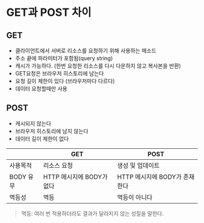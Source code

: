 # GET과 POST 차이

## GET

- 클라이언트에서 서버로 리소스를 요청하기 위해 사용하는 메소드
- 주소 끝에 파라미터가 포함됨(query string)
- 캐시가 가능하다. (한번 요청한 리소스를 다시 다운하지 않고 복사본을 반환)
- GET요청은 브라우저 히스토리에 남는다
- 요청 길이 제한이 있다 (브라우저마다 다르다)
- 데이터 요청할때만 사용

## POST

- 캐시되지 않는다
- 브라우저 히스토리에 남지 않는다
- 데이터 길이 제한이 없다



|           | GET                       | POST                          |
| --------- | ------------------------- | ----------------------------- |
| 사용목적  | 리소스 요청               | 생성 및 업데이트              |
| BODY 유무 | HTTP 메시지에 BODY가 없다 | HTTP 메시지에 BODY가 존재한다 |
| 멱등성    | 멱등                      | 멱등이 아니다                 |

> 멱등: 여러 번 적용하더라도 결과가 달라지지 않는 성질을 말한다.

